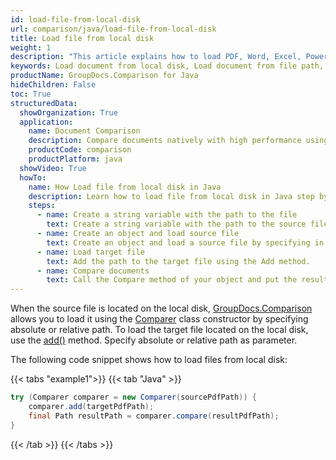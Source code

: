 ```yaml
---
id: load-file-from-local-disk
url: comparison/java/load-file-from-local-disk
title: Load file from local disk
weight: 1
description: "This article explains how to load PDF, Word, Excel, PowerPoint documents from local disk when using GroupDocs.Comparison for Java."
keywords: Load document from local disk, Load document from file path, Load document with GroupDocs.Comparison
productName: GroupDocs.Comparison for Java
hideChildren: False
toc: True
structuredData:
  showOrganization: True
  application:
    name: Document Comparison
    description: Compare documents natively with high performance using Java language and GroupDocs.Comparison for Java
    productCode: comparison
    productPlatform: java
  showVideo: True
  howTo:
    name: How Load file from local disk in Java
    description: Learn how to load file from local disk in Java step by step
    steps:
      - name: Create a string variable with the path to the file
        text: Create a string variable with the path to the source file. You may specify absolute or relative file path as per your requirements.
      - name: Create an object and load source file
        text: Create an object and load a source file by specifying in the parameter a string variable.
      - name: Load target file
        text: Add the path to the target file using the Add method.
      - name: Compare documents
        text: Call the Compare method of your object and put the resulting file path parameter and the options object.
---
```


When the source file is located on the local disk, [GroupDocs.Comparison](https://products.groupdocs.com/comparison/java) allows you to load it using the [Comparer](https://reference.groupdocs.com/comparison/java/com.groupdocs.comparison/comparer) class constructor by specifying absolute or relative path. To load the target file located on the local disk, use the [add()](https://reference.groupdocs.com/comparison/java/com.groupdocs.comparison/comparer/#add-java.lang.String-) method. Specify absolute or relative path as parameter.

The following code snippet shows how to load files from local disk:

{{< tabs "example1">}}
{{< tab "Java" >}}
```java
try (Comparer comparer = new Comparer(sourcePdfPath)) {
    comparer.add(targetPdfPath);
    final Path resultPath = comparer.compare(resultPdfPath);
}
```
{{< /tab >}}
{{< /tabs >}}